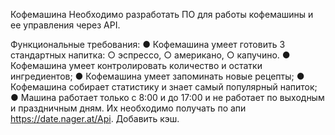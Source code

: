 Кофемашина
Необходимо разработать ПО для работы кофемашины и ее управления через API.

Функциональные требования:
●	Кофемашина умеет готовить 3 стандартных напитка:
○	эспрессо,
○	американо,
○	капучино.
●	Кофемашина умеет контролировать количество и остатки ингредиентов;
●	Кофемашина умеет запоминать новые рецепты;
●	Кофемашина собирает статистику и знает самый популярный напиток;
●	Машина работает только с 8:00 и до 17:00 и не работает по выходным и праздничным дням. Их необходимо получать по апи https://date.nager.at/Api. Добавить кэш.
